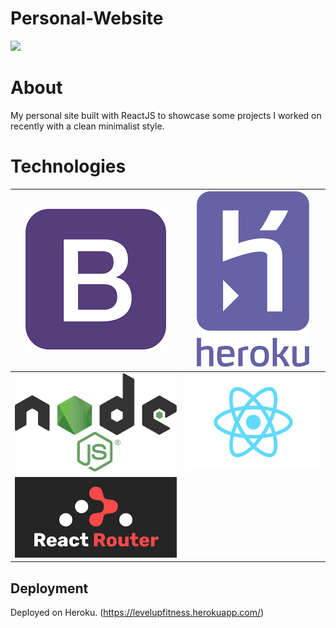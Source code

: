 # Personal-Website
![](UI%20Pictures/lvlupfitness.gif)

# About 
My personal site built with ReactJS to showcase some projects I worked on recently with a clean minimalist style.  


# Technologies
| ![](src/images/Bootstrap.png)      | ![](src/images/Heroku.png) |
| ----------- | ----------- |
| ![](src/images/NodeJS.png)     | ![](src/images/ReactJS.png)      |
| ![](src/images/ReactRouter.png)   |         |


## Deployment
Deployed on Heroku. (https://levelupfitness.herokuapp.com/)
